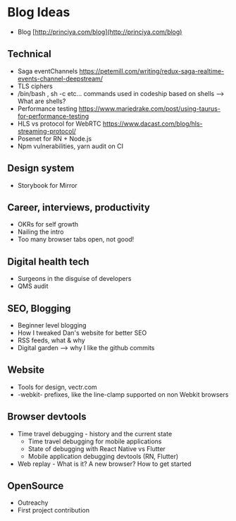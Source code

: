 # Blog Ideas

- Blog [http://princiya.com/blog](http://princiya.com/blog)

## Technical

- Saga eventChannels https://petemill.com/writing/redux-saga-realtime-events-channel-deepstream/
- TLS ciphers
- /bin/bash , sh -c etc... commands used in codeship based on shells --> What are shells?
- Performance testing https://www.mariedrake.com/post/using-taurus-for-performance-testing
- HLS vs protocol for WebRTC https://www.dacast.com/blog/hls-streaming-protocol/
- Posenet for RN + Node.js
- Npm vulnerabilities, yarn audit on CI

## Design system

- Storybook for Mirror

## Career, interviews, productivity

- OKRs for self growth
- Nailing the intro
- Too many browser tabs open, not good!

## Digital health tech

- Surgeons in the disguise of developers
- QMS audit

## SEO, Blogging

- Beginner level blogging
- How I tweaked Dan's website for better SEO
- RSS feeds, what & why
- Digital garden --> why I like the github commits

## Website

- Tools for design, vectr.com
- -webkit- prefixes, like the line-clamp supported on non Webkit browsers

## Browser devtools

- Time travel debugging - history and the current state
  - Time travel debugging for mobile applications
  - State of debugging with React Native vs Flutter
  - Mobile application debugging devtools (RN, Flutter)
- Web replay - What is it? A new browser? How to get started

## OpenSource

- Outreachy
- First project contribution
